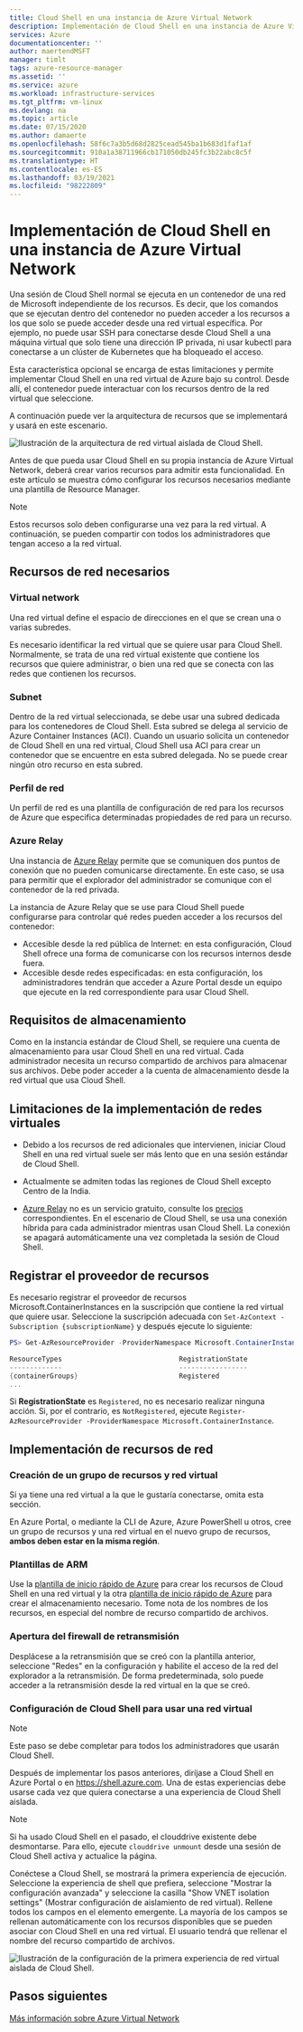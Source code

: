 ```yaml
---
title: Cloud Shell en una instancia de Azure Virtual Network
description: Implementación de Cloud Shell en una instancia de Azure Virtual Network
services: Azure
documentationcenter: ''
author: maertendMSFT
manager: timlt
tags: azure-resource-manager
ms.assetid: ''
ms.service: azure
ms.workload: infrastructure-services
ms.tgt_pltfrm: vm-linux
ms.devlang: na
ms.topic: article
ms.date: 07/15/2020
ms.author: damaerte
ms.openlocfilehash: 58f6c7a3b5d68d2825cead545ba1b683d1faf1af
ms.sourcegitcommit: 910a1a38711966cb171050db245fc3b22abc8c5f
ms.translationtype: HT
ms.contentlocale: es-ES
ms.lasthandoff: 03/19/2021
ms.locfileid: "98222809"
---
```

# <a name="deploy-cloud-shell-into-an-azure-virtual-network"></a>Implementación de Cloud Shell en una instancia de Azure Virtual Network

Una sesión de Cloud Shell normal se ejecuta en un contenedor de una red de Microsoft independiente de los recursos. Es decir, que los comandos que se ejecutan dentro del contenedor no pueden acceder a los recursos a los que solo se puede acceder desde una red virtual específica. Por ejemplo, no puede usar SSH para conectarse desde Cloud Shell a una máquina virtual que solo tiene una dirección IP privada, ni usar kubectl para conectarse a un clúster de Kubernetes que ha bloqueado el acceso. 

Esta característica opcional se encarga de estas limitaciones y permite implementar Cloud Shell en una red virtual de Azure bajo su control. Desde allí, el contenedor puede interactuar con los recursos dentro de la red virtual que seleccione.  

A continuación puede ver la arquitectura de recursos que se implementará y usará en este escenario.

![Ilustración de la arquitectura de red virtual aislada de Cloud Shell.](media/private-vnet/data-diagram.png)

Antes de que pueda usar Cloud Shell en su propia instancia de Azure Virtual Network, deberá crear varios recursos para admitir esta funcionalidad. En este artículo se muestra cómo configurar los recursos necesarios mediante una plantilla de Resource Manager.

> [!NOTE]
> Estos recursos solo deben configurarse una vez para la red virtual. A continuación, se pueden compartir con todos los administradores que tengan acceso a la red virtual.

## <a name="required-network-resources"></a>Recursos de red necesarios

### <a name="virtual-network"></a>Virtual network
Una red virtual define el espacio de direcciones en el que se crean una o varias subredes.

Es necesario identificar la red virtual que se quiere usar para Cloud Shell. Normalmente, se trata de una red virtual existente que contiene los recursos que quiere administrar, o bien una red que se conecta con las redes que contienen los recursos.

### <a name="subnet"></a>Subnet
Dentro de la red virtual seleccionada, se debe usar una subred dedicada para los contenedores de Cloud Shell. Esta subred se delega al servicio de Azure Container Instances (ACI).  Cuando un usuario solicita un contenedor de Cloud Shell en una red virtual, Cloud Shell usa ACI para crear un contenedor que se encuentre en esta subred delegada.  No se puede crear ningún otro recurso en esta subred.

### <a name="network-profile"></a>Perfil de red
Un perfil de red es una plantilla de configuración de red para los recursos de Azure que especifica determinadas propiedades de red para un recurso.

### <a name="azure-relay"></a>Azure Relay
Una instancia de [Azure Relay](../azure-relay/relay-what-is-it.md) permite que se comuniquen dos puntos de conexión que no pueden comunicarse directamente. En este caso, se usa para permitir que el explorador del administrador se comunique con el contenedor de la red privada.

La instancia de Azure Relay que se use para Cloud Shell puede configurarse para controlar qué redes pueden acceder a los recursos del contenedor: 
- Accesible desde la red pública de Internet: en esta configuración, Cloud Shell ofrece una forma de comunicarse con los recursos internos desde fuera. 
- Accesible desde redes especificadas: en esta configuración, los administradores tendrán que acceder a Azure Portal desde un equipo que ejecute en la red correspondiente para usar Cloud Shell.

## <a name="storage-requirements"></a>Requisitos de almacenamiento
Como en la instancia estándar de Cloud Shell, se requiere una cuenta de almacenamiento para usar Cloud Shell en una red virtual. Cada administrador necesita un recurso compartido de archivos para almacenar sus archivos.  Debe poder acceder a la cuenta de almacenamiento desde la red virtual que usa Cloud Shell. 

## <a name="virtual-network-deployment-limitations"></a>Limitaciones de la implementación de redes virtuales
* Debido a los recursos de red adicionales que intervienen, iniciar Cloud Shell en una red virtual suele ser más lento que en una sesión estándar de Cloud Shell.

* Actualmente se admiten todas las regiones de Cloud Shell excepto Centro de la India. 

* [Azure Relay](../azure-relay/relay-what-is-it.md) no es un servicio gratuito, consulte los [precios](https://azure.microsoft.com/pricing/details/service-bus/) correspondientes. En el escenario de Cloud Shell, se usa una conexión híbrida para cada administrador mientras usan Cloud Shell. La conexión se apagará automáticamente una vez completada la sesión de Cloud Shell.

## <a name="register-the-resource-provider"></a>Registrar el proveedor de recursos

Es necesario registrar el proveedor de recursos Microsoft.ContainerInstances en la suscripción que contiene la red virtual que quiere usar. Seleccione la suscripción adecuada con `Set-AzContext -Subscription {subscriptionName}` y después ejecute lo siguiente:

```powershell
PS> Get-AzResourceProvider -ProviderNamespace Microsoft.ContainerInstance | select ResourceTypes,RegistrationState

ResourceTypes                             RegistrationState
-------------                             -----------------
{containerGroups}                         Registered
...
```

Si **RegistrationState** es `Registered`, no es necesario realizar ninguna acción. Si, por el contrario, es `NotRegistered`, ejecute `Register-AzResourceProvider -ProviderNamespace Microsoft.ContainerInstance`. 

## <a name="deploy-network-resources"></a>Implementación de recursos de red
 
### <a name="create-a-resource-group-and-virtual-network"></a>Creación de un grupo de recursos y red virtual
Si ya tiene una red virtual a la que le gustaría conectarse, omita esta sección.

En Azure Portal, o mediante la CLI de Azure, Azure PowerShell u otros, cree un grupo de recursos y una red virtual en el nuevo grupo de recursos, **ambos deben estar en la misma región**.

### <a name="arm-templates"></a>Plantillas de ARM
Use la [plantilla de inicio rápido de Azure](https://aka.ms/cloudshell/docs/vnet/template) para crear los recursos de Cloud Shell en una red virtual y la otra [plantilla de inicio rápido de Azure](https://aka.ms/cloudshell/docs/vnet/template/storage) para crear el almacenamiento necesario. Tome nota de los nombres de los recursos, en especial del nombre de recurso compartido de archivos.

### <a name="open-relay-firewall"></a>Apertura del firewall de retransmisión
Desplácese a la retransmisión que se creó con la plantilla anterior, seleccione "Redes" en la configuración y habilite el acceso de la red del explorador a la retransmisión. De forma predeterminada, solo puede acceder a la retransmisión desde la red virtual en la que se creó. 

### <a name="configuring-cloud-shell-to-use-a-virtual-network"></a>Configuración de Cloud Shell para usar una red virtual
> [!NOTE]
> Este paso se debe completar para todos los administradores que usarán Cloud Shell.

Después de implementar los pasos anteriores, diríjase a Cloud Shell en Azure Portal o en https://shell.azure.com. Una de estas experiencias debe usarse cada vez que quiera conectarse a una experiencia de Cloud Shell aislada.

> [!NOTE]
> Si ha usado Cloud Shell en el pasado, el clouddrive existente debe desmontarse. Para ello, ejecute `clouddrive unmount` desde una sesión de Cloud Shell activa y actualice la página.

Conéctese a Cloud Shell, se mostrará la primera experiencia de ejecución. Seleccione la experiencia de shell que prefiera, seleccione "Mostrar la configuración avanzada" y seleccione la casilla "Show VNET isolation settings" (Mostrar configuración de aislamiento de red virtual). Rellene todos los campos en el elemento emergente.  La mayoría de los campos se rellenan automáticamente con los recursos disponibles que se pueden asociar con Cloud Shell en una red virtual.  El usuario tendrá que rellenar el nombre del recurso compartido de archivos.


![Ilustración de la configuración de la primera experiencia de red virtual aislada de Cloud Shell.](media/private-vnet/vnet-settings.png)

## <a name="next-steps"></a>Pasos siguientes
[Más información sobre Azure Virtual Network](../virtual-network/virtual-networks-overview.md)
